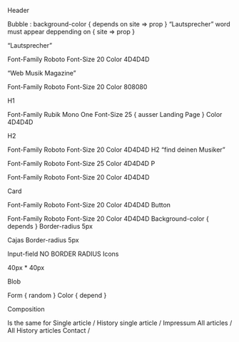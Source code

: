 Header

Bubble : background-color { depends on site => prop }
“Lautsprecher” word must appear deppending on { site => prop }

“Lautsprecher”

Font-Family		Roboto
Font-Size		20
Color			4D4D4D

“Web Musik Magazine”

Font-Family		Roboto
Font-Size		20
Color			808080

H1

Font-Family		Rubik Mono One
Font-Size		25 { ausser Landing Page }
Color			4D4D4D

H2

Font-Family		Roboto
Font-Size		20
Color			4D4D4D
H2 “find deinen Musiker”

Font-Family		Roboto
Font-Size		25
Color			4D4D4D
P

Font-Family		Roboto
Font-Size		20
Color			4D4D4D

Card

Font-Family		Roboto
Font-Size		20
Color			4D4D4D
Button

Font-Family		Roboto
Font-Size		20
Color			4D4D4D
Background-color		{ depends }
Border-radius	5px

Cajas
Border-radius	5px

Input-field
NO BORDER RADIUS
Icons

40px * 40px

Blob

Form { random }
Color { depend }

Composition

Is the same for
	Single article / History single article / Impressum
	All articles / All History articles
	Contact / 
